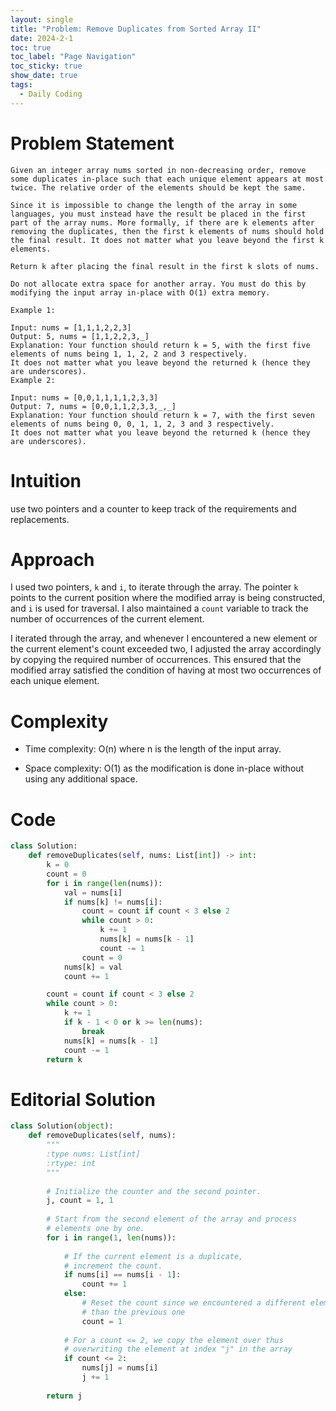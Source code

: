 ```yaml
---
layout: single
title: "Problem: Remove Duplicates from Sorted Array II"
date: 2024-2-1
toc: true
toc_label: "Page Navigation"
toc_sticky: true
show_date: true
tags:
  - Daily Coding
---
```


# Problem Statement
```
Given an integer array nums sorted in non-decreasing order, remove some duplicates in-place such that each unique element appears at most twice. The relative order of the elements should be kept the same.

Since it is impossible to change the length of the array in some languages, you must instead have the result be placed in the first part of the array nums. More formally, if there are k elements after removing the duplicates, then the first k elements of nums should hold the final result. It does not matter what you leave beyond the first k elements.

Return k after placing the final result in the first k slots of nums.

Do not allocate extra space for another array. You must do this by modifying the input array in-place with O(1) extra memory.

Example 1:

Input: nums = [1,1,1,2,2,3]
Output: 5, nums = [1,1,2,2,3,_]
Explanation: Your function should return k = 5, with the first five elements of nums being 1, 1, 2, 2 and 3 respectively.
It does not matter what you leave beyond the returned k (hence they are underscores).
Example 2:

Input: nums = [0,0,1,1,1,1,2,3,3]
Output: 7, nums = [0,0,1,1,2,3,3,_,_]
Explanation: Your function should return k = 7, with the first seven elements of nums being 0, 0, 1, 1, 2, 3 and 3 respectively.
It does not matter what you leave beyond the returned k (hence they are underscores).
```

# Intuition
use two pointers and a counter to keep track of the requirements and replacements.

# Approach
I used two pointers, `k` and `i`, to iterate through the array. The pointer `k` points to the current position where the modified array is being constructed, and `i` is used for traversal. I also maintained a `count` variable to track the number of occurrences of the current element.

I iterated through the array, and whenever I encountered a new element or the current element's count exceeded two, I adjusted the array accordingly by copying the required number of occurrences. This ensured that the modified array satisfied the condition of having at most two occurrences of each unique element.

# Complexity
- Time complexity:
O(n) where n is the length of the input array.

- Space complexity:
O(1) as the modification is done in-place without using any additional space.

# Code
```python
class Solution:
    def removeDuplicates(self, nums: List[int]) -> int:
        k = 0
        count = 0
        for i in range(len(nums)):
            val = nums[i]
            if nums[k] != nums[i]:
                count = count if count < 3 else 2
                while count > 0:
                    k += 1
                    nums[k] = nums[k - 1]
                    count -= 1
                count = 0
            nums[k] = val
            count += 1

        count = count if count < 3 else 2
        while count > 0:
            k += 1
            if k - 1 < 0 or k >= len(nums):
                break
            nums[k] = nums[k - 1]
            count -= 1
        return k
```

# Editorial Solution
```python
class Solution(object):
    def removeDuplicates(self, nums):
        """
        :type nums: List[int]
        :rtype: int
        """
        
        # Initialize the counter and the second pointer.
        j, count = 1, 1
        
        # Start from the second element of the array and process
        # elements one by one.
        for i in range(1, len(nums)):
            
            # If the current element is a duplicate, 
            # increment the count.
            if nums[i] == nums[i - 1]:
                count += 1
            else:
                # Reset the count since we encountered a different element
                # than the previous one
                count = 1
            
            # For a count <= 2, we copy the element over thus
            # overwriting the element at index "j" in the array
            if count <= 2:
                nums[j] = nums[i]
                j += 1
                
        return j
```
